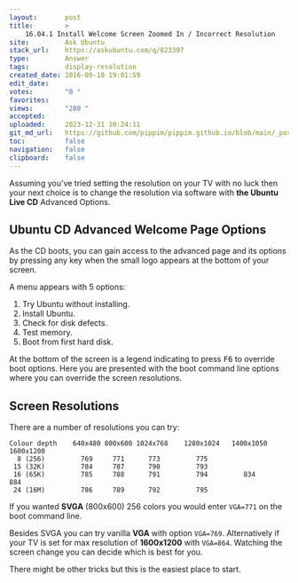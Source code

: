 ```yaml
---
layout:       post
title:        >
    16.04.1 Install Welcome Screen Zoomed In / Incorrect Resolution
site:         Ask Ubuntu
stack_url:    https://askubuntu.com/q/823397
type:         Answer
tags:         display-resolution
created_date: 2016-09-10 19:01:59
edit_date:    
votes:        "0 "
favorites:    
views:        "280 "
accepted:     
uploaded:     2023-12-31 10:24:11
git_md_url:   https://github.com/pippim/pippim.github.io/blob/main/_posts/2016/2016-09-10-16.04.1-Install-Welcome-Screen-Zoomed-In-_-Incorrect-Resolution.md
toc:          false
navigation:   false
clipboard:    false
---
```


Assuming you've tried setting the resolution on your TV with no luck then your next choice is to change the resolution via software with **the Ubuntu Live CD** Advanced Options.

## **Ubuntu CD Advanced Welcome Page Options**


As the CD boots, you can gain access to the advanced page and its options by pressing any key when the small logo appears at the bottom of your screen.

A menu appears with 5 options:

 1. Try Ubuntu without installing.  
 2. Install Ubuntu.    
 3. Check for disk defects.
 4. Test memory.    
 5. Boot from first hard disk.

At the bottom of the screen is a legend indicating to press <kbd>F6</kbd> to override boot options. Here you are presented with the boot command line options where you can override the screen resolutions.


## **Screen Resolutions**


There are a number of resolutions you can try:

``` 
Colour depth	640x480	800x600	1024x768	1280x1024	1400x1050	1600x1200
  8 (256)	      769     771      773         775	
 15 (32K)         784     787      790         793	
 16 (65K)         785     788      791         794         834         884
 24 (16M)         786     789      792         795	
```

If you wanted **SVGA** (800x600) 256 colors you would enter `VGA=771` on the boot command line.

Besides SVGA you can try vanilla **VGA** with option `VGA=769`. Alternatively if your TV is set for max resolution of **1600x1200** with `VGA=864`. Watching the screen change you can decide which is best for you.

There might be other tricks but this is the easiest place to start.
